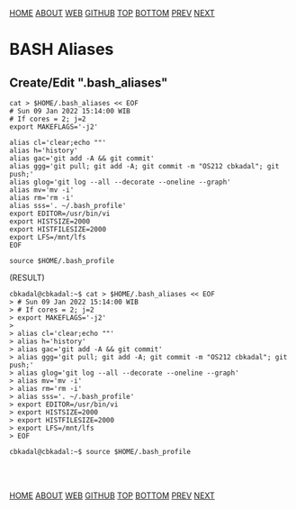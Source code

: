 ---
---

[HOME](index.md)
[ABOUT](README.md)
[WEB](https://osp4diss.vlsm.org/)
[GITHUB](https://github.com/os2xx/osp4diss)
[TOP](#)
[BOTTOM](#endofpage)
[PREV](osp-107.md)
[NEXT](osp-109.md)

# BASH Aliases

## Create/Edit  "**.bash_aliases**"

```
cat > $HOME/.bash_aliases << EOF
# Sun 09 Jan 2022 15:14:00 WIB
# If cores = 2; j=2
export MAKEFLAGS='-j2'

alias cl='clear;echo ""'
alias h='history'  
alias gac='git add -A && git commit'
alias ggg='git pull; git add -A; git commit -m "OS212 cbkadal"; git push;'
alias glog='git log --all --decorate --oneline --graph'
alias mv='mv -i'  
alias rm='rm -i'  
alias sss='. ~/.bash_profile'
export EDITOR=/usr/bin/vi
export HISTSIZE=2000
export HISTFILESIZE=2000
export LFS=/mnt/lfs
EOF

source $HOME/.bash_profile

```

(RESULT)
```
cbkadal@cbkadal:~$ cat > $HOME/.bash_aliases << EOF
> # Sun 09 Jan 2022 15:14:00 WIB
> # If cores = 2; j=2
> export MAKEFLAGS='-j2'
> 
> alias cl='clear;echo ""'
> alias h='history'  
> alias gac='git add -A && git commit'
> alias ggg='git pull; git add -A; git commit -m "OS212 cbkadal"; git push;'
> alias glog='git log --all --decorate --oneline --graph'
> alias mv='mv -i'  
> alias rm='rm -i'  
> alias sss='. ~/.bash_profile'
> export EDITOR=/usr/bin/vi
> export HISTSIZE=2000
> export HISTFILESIZE=2000
> export LFS=/mnt/lfs
> EOF

cbkadal@cbkadal:~$ source $HOME/.bash_profile

```

<br id="endofpage"><br>

[HOME](index.md)
[ABOUT](README.md)
[WEB](https://osp4diss.vlsm.org/)
[GITHUB](https://github.com/os2xx/osp4diss)
[TOP](#)
[BOTTOM](#endofpage)
[PREV](osp-107.md)
[NEXT](osp-109.md)
<br>

